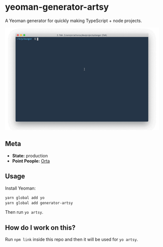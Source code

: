 # yeoman-generator-artsy

A Yeoman generator for quickly making TypeScript + node projects.

<center><img src="screenshots/yo-artsy.gif" width=800></center>

## Meta

* __State:__ production
* __Point People:__ [Orta](https://github.com/orta)

## Usage

Install Yeoman:

```sh
yarn global add yo
yarn global add generator-artsy
```

Then run `yo artsy`.

## How do I work on this?

Run `npm link` inside this repo and then it will be used for `yo artsy`.
